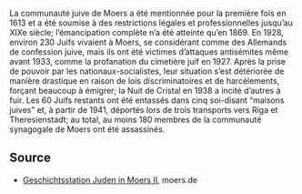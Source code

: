 La communauté juive de Moers a été mentionnée pour la première fois en 1613 et a été soumise à des restrictions légales et professionnelles jusqu’au XIXe siècle; l’émancipation complète n’a été atteinte qu’en 1869. En 1928, environ 230 Juifs vivaient à Moers, se considérant comme des Allemands de confession juive, mais ils ont été victimes d’attaques antisémites même avant 1933, comme la profanation du cimetière juif en 1927. Après la prise de pouvoir par les nationaux-socialistes, leur situation s’est détériorée de manière drastique en raison de lois discriminatoires et de harcèlements, forçant beaucoup à émigrer; la Nuit de Cristal en 1938 a incité d’autres à fuir. Les 60 Juifs restants ont été entassés dans cinq soi-disant “maisons juives” et, à partir de 1941, déportés lors de trois transports vers Riga et Theresienstadt; au total, au moins 180 membres de la communauté synagogale de Moers ont été assassinés.

Source
------

* [Geschichtsstation Juden in Moers II], moers.de

[Geschichtsstation Juden in Moers II]: https://www-moers-de.translate.goog/leben-moers/geschichtsstation/geschichtsstation-11-juden-moers-ii?_x_tr_sl=de&_x_tr_tl=fr
